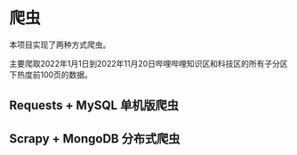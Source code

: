 # 爬虫

本项目实现了两种方式爬虫。

主要爬取2022年1月1日到2022年11月20日哔哩哔哩知识区和科技区的所有子分区下热度前100页的数据。



## Requests + MySQL 单机版爬虫







## Scrapy + MongoDB 分布式爬虫





